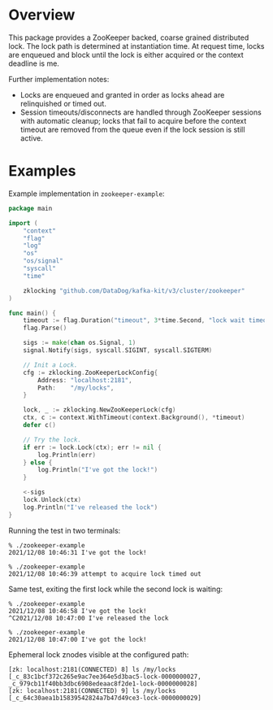 # Overview

This package provides a ZooKeeper backed, coarse grained distributed lock. The lock path is determined at instantiation time. At request time, locks are enqueued and block until the lock is either acquired or the context deadline is me.

Further implementation notes:
- Locks are enqueued and granted in order as locks ahead are relinquished or timed out.
- Session timeouts/disconnects are handled through ZooKeeper sessions with automatic cleanup; locks that fail to acquire before the context timeout are removed from the queue even if the lock session is still active.

# Examples

Example implementation in `zookeeper-example`:

```go
package main

import (
	"context"
	"flag"
	"log"
	"os"
	"os/signal"
	"syscall"
	"time"

	zklocking "github.com/DataDog/kafka-kit/v3/cluster/zookeeper"
)

func main() {
	timeout := flag.Duration("timeout", 3*time.Second, "lock wait timeout")
	flag.Parse()

	sigs := make(chan os.Signal, 1)
	signal.Notify(sigs, syscall.SIGINT, syscall.SIGTERM)

	// Init a Lock.
	cfg := zklocking.ZooKeeperLockConfig{
		Address: "localhost:2181",
		Path:    "/my/locks",
	}

	lock, _ := zklocking.NewZooKeeperLock(cfg)
	ctx, c := context.WithTimeout(context.Background(), *timeout)
	defer c()

	// Try the lock.
	if err := lock.Lock(ctx); err != nil {
		log.Println(err)
	} else {
		log.Println("I've got the lock!")
	}

	<-sigs
	lock.Unlock(ctx)
	log.Println("I've released the lock")
}
```

Running the test in two terminals:
```
% ./zookeeper-example
2021/12/08 10:46:31 I've got the lock!
```

```
% ./zookeeper-example
2021/12/08 10:46:39 attempt to acquire lock timed out
```

Same test, exiting the first lock while the second lock is waiting:
```
% ./zookeeper-example
2021/12/08 10:46:58 I've got the lock!
^C2021/12/08 10:47:00 I've released the lock
```

```
% ./zookeeper-example
2021/12/08 10:47:00 I've got the lock!
```

Ephemeral lock znodes visible at the configured path:
```
[zk: localhost:2181(CONNECTED) 8] ls /my/locks
[_c_83c1bcf372c265e9ac7ee364e5d3bac5-lock-0000000027, _c_979cb11f40bb3dbc6908edeaac8f2de1-lock-0000000028]
[zk: localhost:2181(CONNECTED) 9] ls /my/locks
[_c_64c30aea1b15839542824a7b47d49ce3-lock-0000000029]
```
